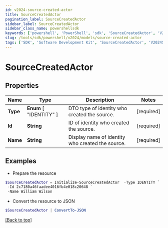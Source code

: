 ```yaml
---
id: v2024-source-created-actor
title: SourceCreatedActor
pagination_label: SourceCreatedActor
sidebar_label: SourceCreatedActor
sidebar_class_name: powershellsdk
keywords: ['powershell', 'PowerShell', 'sdk', 'SourceCreatedActor', 'V2024SourceCreatedActor'] 
slug: /tools/sdk/powershell/v2024/models/source-created-actor
tags: ['SDK', 'Software Development Kit', 'SourceCreatedActor', 'V2024SourceCreatedActor']
---
```



# SourceCreatedActor

## Properties

Name | Type | Description | Notes
------------ | ------------- | ------------- | -------------
**Type** |  **Enum** [  "IDENTITY" ] | DTO type of identity who created the source. | [required]
**Id** | **String** | ID of identity who created the source. | [required]
**Name** | **String** | Display name of identity who created the source. | [required]

## Examples

- Prepare the resource
```powershell
$SourceCreatedActor = Initialize-SourceCreatedActor  -Type IDENTITY `
 -Id 2c7180a46faadee4016fb4e018c20648 `
 -Name William Wilson
```

- Convert the resource to JSON
```powershell
$SourceCreatedActor | ConvertTo-JSON
```


[[Back to top]](#) 

